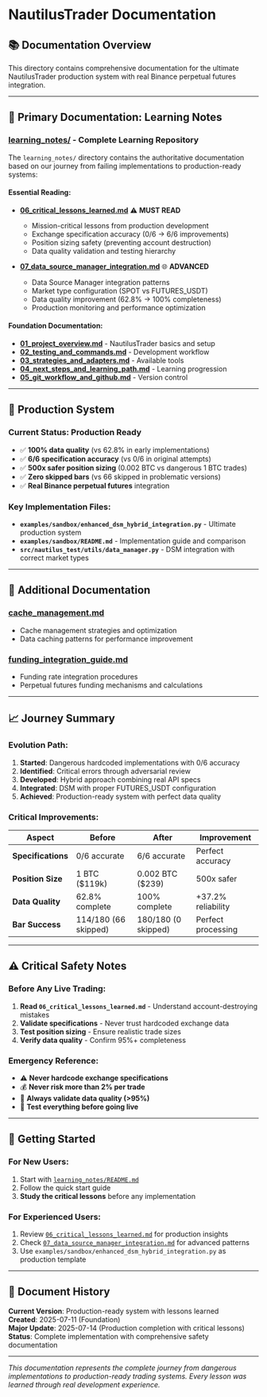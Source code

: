 # NautilusTrader Documentation

## 📚 Documentation Overview

This directory contains comprehensive documentation for the ultimate NautilusTrader production system with real Binance perpetual futures integration.

---

## 🎯 Primary Documentation: Learning Notes

### **[learning_notes/](./learning_notes/) - Complete Learning Repository**

The `learning_notes/` directory contains the authoritative documentation based on our journey from failing implementations to production-ready systems:

#### **Essential Reading:**

- **[06_critical_lessons_learned.md](./learning_notes/06_critical_lessons_learned.md)** ⚠️ **MUST READ**
  - Mission-critical lessons from production development
  - Exchange specification accuracy (0/6 → 6/6 improvements)
  - Position sizing safety (preventing account destruction)
  - Data quality validation and testing hierarchy

- **[07_data_source_manager_integration.md](./learning_notes/07_data_source_manager_integration.md)** 🌐 **ADVANCED**
  - Data Source Manager integration patterns
  - Market type configuration (SPOT vs FUTURES_USDT)
  - Data quality improvement (62.8% → 100% completeness)
  - Production monitoring and performance optimization

#### **Foundation Documentation:**

- **[01_project_overview.md](./learning_notes/01_project_overview.md)** - NautilusTrader basics and setup
- **[02_testing_and_commands.md](./learning_notes/02_testing_and_commands.md)** - Development workflow
- **[03_strategies_and_adapters.md](./learning_notes/03_strategies_and_adapters.md)** - Available tools
- **[04_next_steps_and_learning_path.md](./learning_notes/04_next_steps_and_learning_path.md)** - Learning progression
- **[05_git_workflow_and_github.md](./learning_notes/05_git_workflow_and_github.md)** - Version control

---

## 🚀 Production System

### **Current Status: Production Ready**

- ✅ **100% data quality** (vs 62.8% in early implementations)
- ✅ **6/6 specification accuracy** (vs 0/6 in original attempts)
- ✅ **500x safer position sizing** (0.002 BTC vs dangerous 1 BTC trades)
- ✅ **Zero skipped bars** (vs 66 skipped in problematic versions)
- ✅ **Real Binance perpetual futures** integration

### **Key Implementation Files:**

- **`examples/sandbox/enhanced_dsm_hybrid_integration.py`** - Ultimate production system
- **`examples/sandbox/README.md`** - Implementation guide and comparison
- **`src/nautilus_test/utils/data_manager.py`** - DSM integration with correct market types

---

## 🔧 Additional Documentation

### **[cache_management.md](cache_management.md)**

- Cache management strategies and optimization
- Data caching patterns for performance improvement

### **[funding_integration_guide.md](funding_integration_guide.md)**

- Funding rate integration procedures
- Perpetual futures funding mechanisms and calculations

---

## 📈 Journey Summary

### **Evolution Path:**

1. **Started**: Dangerous hardcoded implementations with 0/6 accuracy
2. **Identified**: Critical errors through adversarial review
3. **Developed**: Hybrid approach combining real API specs
4. **Integrated**: DSM with proper FUTURES_USDT configuration
5. **Achieved**: Production-ready system with perfect data quality

### **Critical Improvements:**

| Aspect             | Before               | After               | Improvement        |
| ------------------ | -------------------- | ------------------- | ------------------ |
| **Specifications** | 0/6 accurate         | 6/6 accurate        | Perfect accuracy   |
| **Position Size**  | 1 BTC ($119k)        | 0.002 BTC ($239)    | 500x safer         |
| **Data Quality**   | 62.8% complete       | 100% complete       | +37.2% reliability |
| **Bar Success**    | 114/180 (66 skipped) | 180/180 (0 skipped) | Perfect processing |

---

## ⚠️ Critical Safety Notes

### **Before Any Live Trading:**

1. **Read `06_critical_lessons_learned.md`** - Understand account-destroying mistakes
2. **Validate specifications** - Never trust hardcoded exchange data
3. **Test position sizing** - Ensure realistic trade sizes
4. **Verify data quality** - Confirm 95%+ completeness

### **Emergency Reference:**

- ⚠️ **Never hardcode exchange specifications**
- 💰 **Never risk more than 2% per trade**
- 🎯 **Always validate data quality (>95%)**
- 🚨 **Test everything before going live**

---

## 🎯 Getting Started

### **For New Users:**

1. Start with [`learning_notes/README.md`](./learning_notes/README.md)
2. Follow the quick start guide
3. **Study the critical lessons** before any implementation

### **For Experienced Users:**

1. Review [`06_critical_lessons_learned.md`](./learning_notes/06_critical_lessons_learned.md) for production insights
2. Check [`07_data_source_manager_integration.md`](./learning_notes/07_data_source_manager_integration.md) for advanced patterns
3. Use `examples/sandbox/enhanced_dsm_hybrid_integration.py` as production template

---

## 📅 Document History

**Current Version**: Production-ready system with lessons learned  
**Created**: 2025-07-11 (Foundation)  
**Major Update**: 2025-07-14 (Production completion with critical lessons)  
**Status**: Complete implementation with comprehensive safety documentation

---

_This documentation represents the complete journey from dangerous implementations to production-ready trading systems. Every lesson was learned through real development experience._
